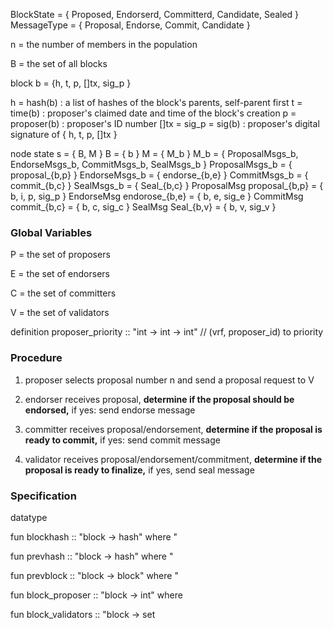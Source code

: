 
BlockState = { Proposed, Endorserd, Committerd, Candidate, Sealed }
MessageType = { Proposal, Endorse, Commit, Candidate }

n = the number of members in the population

B = the set of all blocks


block b = {h, t, p, []tx, sig_p }

  h = hash(b) : a list of hashes of the block's parents, self-parent first
  t = time(b) : proposer's claimed date and time of the block's creation
  p = proposer(b) : proposer's ID number
  []tx = 
  sig_p = sig(b) : proposer's digital signature of { h, t, p, []tx }



node state s = { B, M }
  B = { b }
  M = { M_b }
  M_b = { ProposalMsgs_b, EndorseMsgs_b, CommitMsgs_b, SealMsgs_b }
  ProposalMsgs_b = { proposal_{b,p} }
  EndorseMsgs_b = { endorse_{b,e} }
  CommitMsgs_b = { commit_{b,c} }
  SealMsgs_b = { Seal_{b,c} }
  ProposalMsg proposal_{b,p} = { b, i, p, sig_p }
  EndorseMsg endorose_{b,e} = { b, e, sig_e }
  CommitMsg commit_{b,c} = { b, c, sig_c }
  SealMsg Seal_{b,v} = { b, v, sig_v }


### Global Variables

P = the set of proposers

E = the set of endorsers

C = the set of committers

V = the set of validators


definition proposer_priority :: "int -> int -> int"        // (vrf, proposer_id) to priority



### Procedure

1. proposer selects proposal number n and send a proposal request to V

2. endorser receives proposal, 
   **determine if the proposal should be endorsed,**
   if yes: send endorse message

3. committer receives proposal/endorsement,
   **determine if the proposal is ready to commit,**
   if yes: send commit message

4. validator receives proposal/endorsement/commitment,
   **determine if the proposal is ready to finalize,**
   if yes, send seal message



### Specification

datatype 

fun blockhash :: "block -> hash"
                 where
                 "

fun prevhash :: "block -> hash"
                where
                "

fun prevblock :: "block -> block"
                  where
                  "


fun block_proposer :: "block -> int"
                      where


fun block_validators :: "block -> set


















